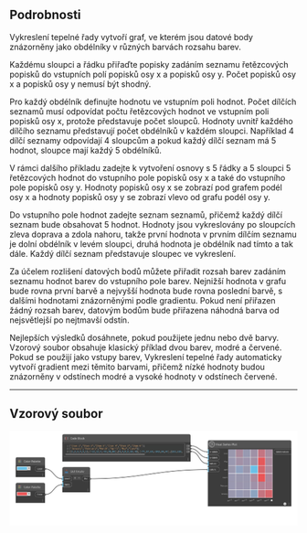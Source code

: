 ## Podrobnosti

Vykreslení tepelné řady vytvoří graf, ve kterém jsou datové body znázorněny jako obdélníky v různých barvách rozsahu barev.

Každému sloupci a řádku přiřaďte popisky zadáním seznamu řetězcových popisků do vstupních polí popisků osy x a popisků osy y. Počet popisků osy x a popisků osy y nemusí být shodný.

Pro každý obdélník definujte hodnotu ve vstupním poli hodnot. Počet dílčích seznamů musí odpovídat počtu řetězcových hodnot ve vstupním poli popisků osy x, protože představuje počet sloupců. Hodnoty uvnitř každého dílčího seznamu představují počet obdélníků v každém sloupci. Například 4 dílčí seznamy odpovídají 4 sloupcům a pokud každý dílčí seznam má 5 hodnot, sloupce mají každý 5 obdélníků.

V rámci dalšího příkladu zadejte k vytvoření osnovy s 5 řádky a 5 sloupci 5 řetězcových hodnot do vstupního pole popisků osy x a také do vstupního pole popisků osy y. Hodnoty popisků osy x se zobrazí pod grafem podél osy x a hodnoty popisků osy y se zobrazí vlevo od grafu podél osy y.

Do vstupního pole hodnot zadejte seznam seznamů, přičemž každý dílčí seznam bude obsahovat 5 hodnot. Hodnoty jsou vykreslovány po sloupcích zleva doprava a zdola nahoru, takže první hodnota v prvním dílčím seznamu je dolní obdélník v levém sloupci, druhá hodnota je obdélník nad tímto a tak dále. Každý dílčí seznam představuje sloupec ve vykreslení.

Za účelem rozlišení datových bodů můžete přiřadit rozsah barev zadáním seznamu hodnot barev do vstupního pole barev. Nejnižší hodnota v grafu bude rovna první barvě a nejvyšší hodnota bude rovna poslední barvě, s dalšími hodnotami znázorněnými podle gradientu. Pokud není přiřazen žádný rozsah barev, datovým bodům bude přiřazena náhodná barva od nejsvětlejší po nejtmavší odstín.

Nejlepších výsledků dosáhnete, pokud použijete jednu nebo dvě barvy. Vzorový soubor obsahuje klasický příklad dvou barev, modré a červené. Pokud se použijí jako vstupy barev, Vykreslení tepelné řady automaticky vytvoří gradient mezi těmito barvami, přičemž nízké hodnoty budou znázorněny v odstínech modré a vysoké hodnoty v odstínech červené.

___
## Vzorový soubor

![Heat Series Plot](./CoreNodeModelsWpf.Charts.HeatSeriesNodeModel_img.jpg)

